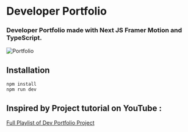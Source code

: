 # Developer Portfolio

### Developer Portfolio made with Next JS Framer Motion and TypeScript.

![Portfolio](images/profoilo.png"Title")

## Installation

```
npm install
npm run dev
```


## Inspired by Project tutorial on YouTube : 
  [Full Playlist of Dev Portfolio Project](https://www.youtube.com/watch?v=Nhb67Eb98tU&list=PLQKg8mIgoxKpvIWyxMM-Nn6s_iww0KX53)

